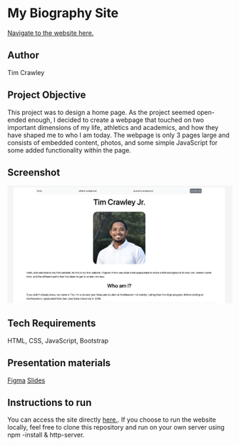 # My Biography Site

[Navigate to the website here.](https://tcrawley2.github.io/biography-site/index.html)

## Author
Tim Crawley

## Project Objective
This project was to design a home page. As the project seemed open-ended enough, I decided to create a webpage that touched on two important dimensions of my life, athletics and academics, and how they have shaped me to who I am today. The webpage is only 3 pages large and consists of embedded content, photos, and some simple JavaScript for some added functionality within the page.

## Screenshot
![Screenshot of homepage](images/homepage-screenshot.png)

## Tech Requirements
HTML, CSS, JavaScript, Bootstrap

## Presentation materials
[Figma](https://www.figma.com/file/73GENxE6MYO2q4ceQQyNBv/Project1?node-id=13%3A28)
[Slides](https://docs.google.com/presentation/d/1SPyvE46gNIcfwcHcFTP3erdv-6mWcv4LQPUs4CtoTA8/edit?usp=sharing)

## Instructions to run
You can access the site directly [here.](https://tcrawley2.github.io/biography-site/index.html). If you choose to run the website locally, feel free to clone this repository and run on your own server using npm -install & http-server.
